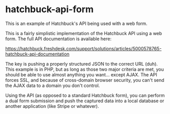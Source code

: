 # hatchbuck-api-form
This is an example of Hatchbuck's API being used with a web form.

This is a fairly simplistic implementation of the Hatchbuck API using a web form. The full API documentation is available here:

https://hatchbuck.freshdesk.com/support/solutions/articles/5000578765-hatchbuck-api-documentation

The key is pushing a properly structured JSON to the correct URL (duh). This example is in PHP, but as long as those two major criteria are met, you should be able to use almost anything you want... except AJAX. The API forces SSL, and because of cross-domain browser security, you can't send the AJAX data to a domain you don't control.

Using the API (as opposed to a standard Hatchbuck form), you can perform a dual form submission and push the captured data into a local database or another application (like Stripe or whatever).  
